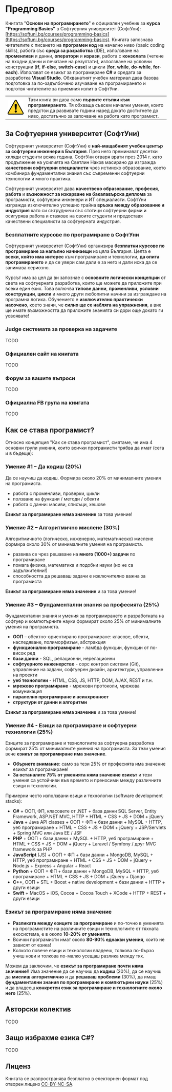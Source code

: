# Предговор

Книгата "**Основи на програмирането**" е официален учебник за **курса "Programming Basics"** в Софтуерния университет (СофтУни): [https://softuni.bg/courses/programming-basics](https://softuni.bg/courses/programming-basics). Книгата запознава читателите с писането на **програмен код** на начално ниво (basic coding skills), работа със **среда за разработка** (IDE), използване на **променливи** и данни, **оператори** и **изрази**, работа с **конзолата** (четене на входни данни и печатане на резултати), използване на условни конструкции (**if**, **if**-**else**, **switch**-**case**) и цикли (**for**, **while**, **do**-**while**, **for**-**each**). Използват се езикът за програмиране **C#** и средата за разработка **Visual Studio**. Обхванатият учебен материал дава базова подготовка за по-задълбочено изучаване на програмирането и подготвя читателите за приемния изпит в СофтУни.

<table><tr><td><img src="/assets/alert-icon.png" style="max-width:50px" /></td>
<td>Тази книга ви дава само <b>първите стъпки към програмирането</b>. Тя обхваща съвсем начални умения, които предстои да развивате години наред докато достигнете до ниво, достатъчно за започване на работа като програмист.</td>
</tr></table>

## За Софтуерния университет (СофтУни)

Софтуерният университет (СофтУни) е **най-мащабният учебен център за софтуерни инженери в България**. През него преминават десетки
хиляди студенти всяка година. СофтУни отваря врати през 2014 г. като продължение на усилията на Светлин Наков масирано да изгражда **качествени софтуерни специалисти** чрез истинско образование, което комбинира фундаментални знания със съвременни софтуерни технологии и много практика.

Софтуерният университет дава **качествено образование**, **професия**, **работа** и **възножност за изкарване на бакалавърска диплома** за програмисти, софтуерни инженери и ИТ специалисти. СофтУни изгражда изключително успешно трайна **връзка между образование и индустрия** като си сътрудничи със стотици софтуерни фирми и осигурява работа и стажове на своите студенти и предоставя качествени специалисти за софтуерната индустрия.

### Безплатните курсове по програмиране в СофтУни

Софтуерният университет (СофтУни) организира **безплатни курсове по програмиране за напълно начинаещи** из цяла България. Целта е **всеки, който има интерес** към програмиране и технологии, **да опита програмирането** и да се увери сам дали е за него и дали иска да се занимава сериозно.

Курсът има за цел да ви запознае с **основните логически концепции** от света на софтуерната разработка, които ще можете да приложите при всеки един език. Това включва **типове данни**, **променливи**, **условни конструкции**, **цикли** и много други любопитни начини за изграждане на програмна логика. Обучението е **изключително практически насочено**, което значи, че **силно ще се набляга на упражнения**, а вие ще имате възможността да приложите знанията си дори още докато ги усвоявате!

### Judge системата за проверка на задачите

TODO

### Официалeн сайт на книгата

TODO

### Форум за вашите въпроси

TODO

### Официална FB група на книгата

TODO

## Как се става програмист?

Относно концепция "Как се става програмист", смятаме, че има 4 основни групи умения, които всички програмисти трябва да имат (сега и в бъдеще):

### Умение #1 – Да кодиш (20%)

Да се научиш да кодиш. Формира около 20% от минималните умения на програмиста.

* работа с променливи, проверки, цикли
* ползване на функции / методи / обекти
* работа с данни: масиви, списъци, хешове 

**Езикът за програмиране няма значение** за това умение!

### Умение #2 – Алгоритмично мислене (30%)

Алгоритмичното (логическо, инженерно, математическо) мислене формира около 30% от минималните умения на програмиста.

* развива се чрез решаване на **много (1000+) задачи** по програмиране
* помага физика, математика и подобни науки (но не са задължителни!)
* способността да решаваш задачи е изключително важна за програмиста

**Езикът за програмиране няма значение** и за това умение!

### Умение #3 – Фундаментални знания за професията (25%)

Фундаментални знания и умения за програмирането и разработката на софтуер и компютърните науки формират около 25% от минималните умения на програмиста.

* **ООП** – обектно-ориентирано програмиране: класове, обекти, наследяване, полиморфизъм, абстракция
* **функционално програмиране** - ламбда функции, функции от по-висок ред
* **бази данни** - SQL, релационни, нерелационни
* **софтуерното инженерство** - сорс контрол системи (Git), управление на задачи, софтуерен дизайн, архитектури, управление на проекти
* **уеб технологии** - HTML, CSS, JS, HTTP, DOM, AJAX, REST и т.н.
* **мрежово програмиране** - мрежови протоколи, мрежова комуникация
* **паралелно програмиране и асинхронност**
* **структури от данни и алгоритми**

**Езикът за програмиране няма значение** и за това умение!

### Умение #4 - Езици за програмиране и софтуерни технологии (25%)

Езиците за програмиране и технологиите за софтуерна разработка формират 25% от минималните умения на програмиста.
За тези умения вече **езикът за програмиране има значение**.

* **Обърнете внимание**: само за тези 25% от професията има значение езикът за програмиране!
* **За останалите 75% от уменията няма значение езикът** и тези умения са устойчиви във времето и преносими между различните езици и технологии.

Примерни често използвани езици и технологии (software development stacks):

* **C#** + ООП, ФП, класовете от .NET + база данни SQL Server, Entity Framework, ASP.NET MVC, HTTP + HTML + CSS + JS + DOM + jQuеry
* **Java** + Java API classes + ООП + ФП + бази данни + MySQL + HTTP, уеб програмиране + HTML + CSS + JS + DOM + jQuery + JSP/Servlets + Spring MVC или Java EE / JSF
* **PHP** + ООП + бази данни + MySQL + HTTP, уеб програмиране + HTML + CSS + JS + DOM + jQuery + Laravel / Symfony / друг MVC framework за PHP
* **JavaScript** (JS) + ООП + ФП + бази данни + MongoDB, MySQL + HTTP, уеб програмиране + HTML + CSS + JS + DOM + jQuery + Node.js + Express + Angular + React
* **Python** + ООП + ФП + бази данни + MongoDB, MySQL + HTTP, уеб програмиране + HTML + CSS + JS + DOM + jQuery + Django
* **C++**, ООП + STL + Boost + native development + бази данни + HTTP + други езици
* **Swift** + MacOS + iOS, Cocoa + Cocoa Touch + XCode + HTTP + REST + други езици

### Езикът за програмиране няма значение

* **Разликата между езиците за програмиране** и по-точно в уменията на програмистите на различните езици и технологиите от тяхната екосистема, е в около **10-20% от уменията**.
* Всички програмисти имат около **80-90% еднакви умения**, които не зависят от езика!
* Колкото повече езици и технологии владееш, толкова по-бързо учиш нови и толкова по-малко усещаш разлика между тях.

Можем да заключим, че **езикът за програмиране почти няма значение**!!
Има значение да се научиш да **кодиш** (20%), да се научиш да **мислиш алгоритмично** и да **решаваш проблеми** (30%), да имаш **фундаментални знания по програмиране и компютърни науки** (25%) и да владееш **конкретен език за програмиране и технологиите около него** (25%).

## Авторски колектив

TODO

## Защо избрахме езика C#?

TODO

## Лиценз

Книгата се разпространява безплатно в електорнен формат под отворен лиценз [CC-BY-NC-SA](https://creativecommons.org/licenses/by-nc-sa/4.0/).
